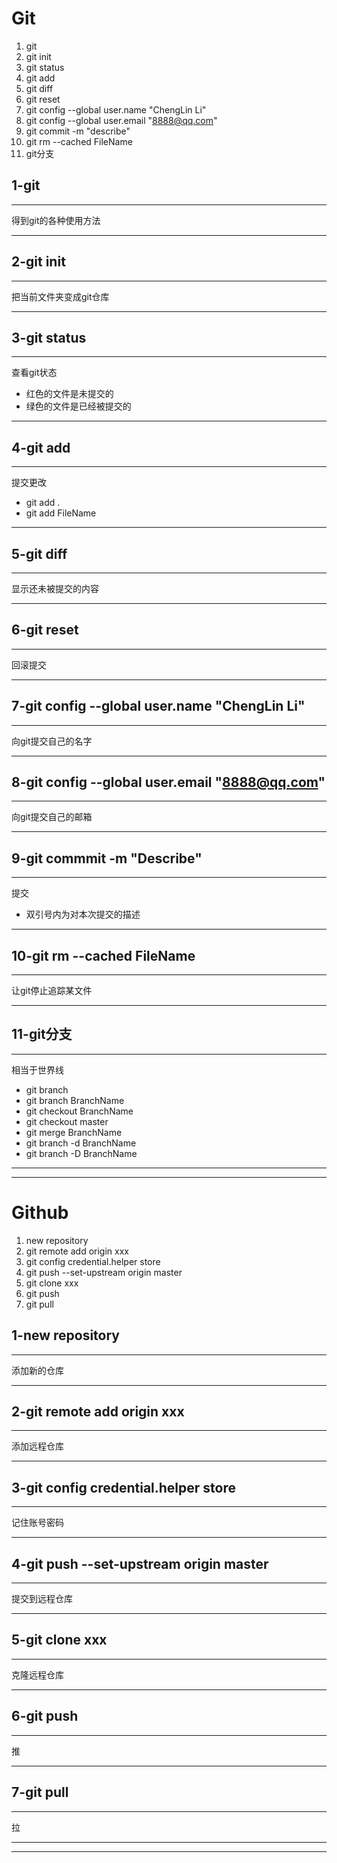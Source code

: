 # Git

1. git
2. git init
3. git status
4. git add
5. git diff
6. git reset
7. git config --global user.name "ChengLin Li"
8. git config --global user.email "8888@qq.com"
9. git commit -m "describe"
10. git rm --cached FileName
11. git分支

## 1-git

---

得到git的各种使用方法

---

## 2-git init

---

把当前文件夹变成git仓库

---

## 3-git status

---

查看git状态

- 红色的文件是未提交的
- 绿色的文件是已经被提交的

---

## 4-git add 

---

提交更改

- git add . 
- git add FileName

---

## 5-git diff

---

显示还未被提交的内容

---

## 6-git reset

---

回滚提交

---

## 7-git config --global user.name "ChengLin Li"

---

向git提交自己的名字

---

## 8-git config --global user.email "8888@qq.com"

---

向git提交自己的邮箱

---

## 9-git commmit -m "Describe"

---

提交

- 双引号内为对本次提交的描述

---

## 10-git rm --cached FileName

---

让git停止追踪某文件

---

## 11-git分支

---

相当于世界线

- git branch
- git branch BranchName
- git checkout BranchName
- git checkout master
- git merge BranchName
- git branch -d BranchName
- git branch -D BranchName

---
---

# Github

1. new repository
2. git remote add origin xxx
3. git config credential.helper store
4. git push --set-upstream origin master
5. git clone xxx
6. git push
7. git pull

## 1-new repository

---

添加新的仓库

---

## 2-git remote add origin xxx

---

添加远程仓库

---

## 3-git config credential.helper store

---

记住账号密码

---

## 4-git push --set-upstream origin master

---

提交到远程仓库

---

## 5-git clone xxx

---

克隆远程仓库

---

## 6-git push

---

推

---

## 7-git pull

---

拉

---
---

